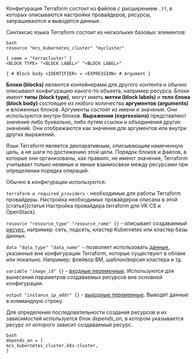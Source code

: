 Конфигурация Terraform состоит из файлов с расширением `.tf`, в которых описываются настройки провайдеров, ресурсы, запрашиваются и выводятся данные.

Синтаксис языка Terraform состоит из нескольких базовых элементов:

```
bash
resource "mcs_kubernetes_cluster" "mycluster"

{ name = "terracluster" }
<BLOCK TYPE> "<BLOCK LABEL>" "<BLOCK LABEL>"

{ # Block body <IDENTIFIER> = <EXPRESSION> # Argument }
```

**Блоки (blocks)** являются контейнерами для другого контента и обычно описывают конфигурацию какого-то объекта, например ресурса.
Блоки имеют **типы (block type)**, могут иметь **метки (block labels)** и **тело блока (block body)** состоящее из любого количества **аргументов (arguments)** и вложенных блоков. Аргументы состоят из имени и значения. Они используются внутри блоков.
**Выражения (expressions)** представляют значение либо буквально, либо путем ссылки и объединения других значений. Они отображаются как значения для аргументов или внутри других выражений.

Язык Terraform является декларативным, описывающим намеченную цель, а не шаги по достижению этой цели. Порядок блоков и файлов, в которые они организованы, как правило, не имеют значения; Terraform учитывает только неявные и явные взаимосвязи между ресурсами при определении порядка операций.

Обычно в конфигурации используются:

```terraform и required_providers``` - необходимые для работы Terraform провайдеры. Настройка необходимых провайдеров описана в этой [статье](статья Настройка провайдера terraform для VK CS и OpenStack).

```resource "resource_type" "resource_rame" {}``` - описывает создаваемый [ресурс](https://www.terraform.io/language/resources/syntax), например: сеть, подсеть, кластер Kubernetes или кластер базы данных.

```data "data_type" "data_name" ```- позволяет использовать [данные](https://www.terraform.io/language/data-sources), указанные вне конфигурации Terraform, которые существуют в облаке или локально. Например: флейвор ВМ, шаблон/версия кластера и тд.

```variable "image_id" {}``` - [входные переменные](https://www.terraform.io/language/values/variables). Используются для вынесения параметров создаваемых ресурсов вне основной конфигурации.

```output "instance_ip_addr" {}``` - [выходные переменные](https://www.terraform.io/language/values/outputs). Выводят данные в коммандную строку.

Для определения последовательности создания ресурсов и их зависимостей используется блок *depends_on*, в котором указывается ресурс от которого зависит создаваемый ресурс.

```
bash
depends_on = [
mcs_kubernetes_cluster.k8s-cluster,
]
```